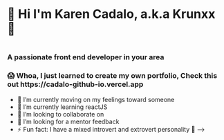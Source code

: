 <H1>👋 Hi I'm Karen Cadalo, a.k.a Krunxx 👾<H1>
<H3> A passionate front end developer in your area <h3>
<H3> 😱 Whoa, I just learned to create my own portfolio, Check this out https://cadalo-github-io.vercel.app </H3> 

- 🔭 I’m currently moving on my feelings toward someone
- 🌱 I’m currently learning reactJS
- 👯 I’m looking to collaborate on 
- 🤔 I’m looking for a mentor feedback
- ⚡ Fun fact: I have a mixed introvert and extrovert personality 🤠
-->
